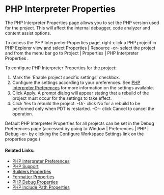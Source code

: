 # PHP Interpreter Properties

<!--context:php_interpreter_properties-->

The PHP Interpreter Properties page allows you to set the PHP version used for the project. This will affect the internal debugger, code analyzer and content assist options.

To access the PHP Interpreter Properties page, right-click a PHP project in PHP Explorer view and select Properties | Resource -or- select the project and from the menu bar go to Project | Properties | PHP Interpreter Properties .

<!--ref-start-->

To configure PHP Interpreter Properties for the project:

 1. Mark the 'Enable project specific settings' checkbox.
 2. Configure the settings according to your preferences.  See [PHP Interpreter Preferences](../../032-reference/032-preferences/064-php_interpreter.md) for more information on the settings available.
 3. Click Apply.  A prompt dialog will appear stating that a rebuild of the project must occur for the settings to take effect.
 4. Click Yes to rebuild the project.  -Or- click No for a rebuild to be performed only when PDT is restarted.  -Or- click Cancel to cancel the operation.

<!--ref-end-->

Default PHP Interpreter Properties for all projects can be set in the Debug Preferences page (accessed by going to Window | Preferences | PHP | Debug -or- by clicking the Configure Workspace Settings link on the properties page.)

<!--links-start-->

#### Related Links:

 * [PHP Interpreter Preferences](../../032-reference/032-preferences/064-php_interpreter.md)
 * [PHP Support](../../016-concepts/008-php_support.md)
 * [Builders Properties](016-builders_properties.md)
 * [Formatter Properties](../../032-reference/040-php_project_properties/024-code_style_properties/016-formatter_properties.md)
 * [PHP Debug Properties](040-php_debug_properties.md)
 * [PHP Include Path Properties](048-php_include_path_properties.md)

<!--links-end-->
